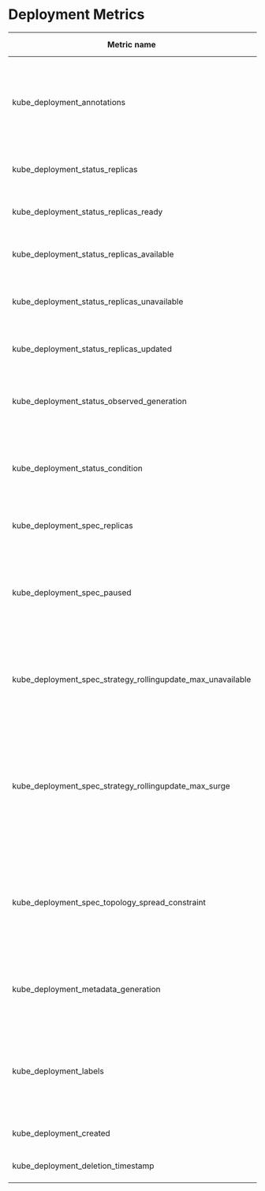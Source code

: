 # Deployment Metrics

| Metric name                                                 | Metric type | Description                                                                                                                             | Labels/tags                                                                                                                                                                 | Status       |
| ----------------------------------------------------------- | ----------- | --------------------------------------------------------------------------------------------------------------------------------------- | --------------------------------------------------------------------------------------------------------------------------------------------------------------------------- | ------------ |
| kube_deployment_annotations                                 | Gauge       | Kubernetes annotations converted to Prometheus labels controlled via [--metric-annotations-allowlist](../../developer/cli-arguments.md) | `deployment`=&lt;deployment-name&gt; <br> `namespace`=&lt;deployment-namespace&gt; <br> `annotation_DEPLOYMENT_ANNOTATION`=&lt;DEPLOYMENT_ANNOTATION&gt;                    | EXPERIMENTAL |
| kube_deployment_status_replicas                             | Gauge       | The number of replicas per deployment.                                                                                                 | `deployment`=&lt;deployment-name&gt; <br> `namespace`=&lt;deployment-namespace&gt;                                                                                          | STABLE       |
| kube_deployment_status_replicas_ready                       | Gauge       | The number of ready replicas per deployment.                                                                                           | `deployment`=&lt;deployment-name&gt; <br> `namespace`=&lt;deployment-namespace&gt;                                                                                          | STABLE       |
| kube_deployment_status_replicas_available                   | Gauge       | The number of available replicas per deployment.                                                                                       | `deployment`=&lt;deployment-name&gt; <br> `namespace`=&lt;deployment-namespace&gt;                                                                                          | STABLE       |
| kube_deployment_status_replicas_unavailable                 | Gauge       | The number of unavailable replicas per deployment.                                                                                     | `deployment`=&lt;deployment-name&gt; <br> `namespace`=&lt;deployment-namespace&gt;                                                                                          | STABLE       |
| kube_deployment_status_replicas_updated                     | Gauge       | The number of updated replicas per deployment.                                                                                         | `deployment`=&lt;deployment-name&gt; <br> `namespace`=&lt;deployment-namespace&gt;                                                                                          | STABLE       |
| kube_deployment_status_observed_generation                  | Gauge       | The generation observed by the deployment controller.                                                                                  | `deployment`=&lt;deployment-name&gt; <br> `namespace`=&lt;deployment-namespace&gt;                                                                                          | STABLE       |
| kube_deployment_status_condition                            | Gauge       | The current status conditions of a deployment.                                                                                         | `deployment`=&lt;deployment-name&gt; <br> `namespace`=&lt;deployment-namespace&gt; <br> `reason`=&lt;deployment-transition-reason&gt; <br> `condition`=&lt;deployment-condition&gt; <br> `status`=&lt;true\|false\|unknown&gt; | STABLE       |
| kube_deployment_spec_replicas                               | Gauge       | Number of desired pods for a deployment.                                                                                               | `deployment`=&lt;deployment-name&gt; <br> `namespace`=&lt;deployment-namespace&gt;                                                                                          | STABLE       |
| kube_deployment_spec_paused                                 | Gauge       | Whether the deployment is paused and will not be processed by the deployment controller.                                               | `deployment`=&lt;deployment-name&gt; <br> `namespace`=&lt;deployment-namespace&gt;                                                                                          | STABLE       |
| kube_deployment_spec_strategy_rollingupdate_max_unavailable | Gauge       | Maximum number of unavailable replicas during a rolling update of a deployment.                                                        | `deployment`=&lt;deployment-name&gt; <br> `namespace`=&lt;deployment-namespace&gt;                                                                                          | STABLE       |
| kube_deployment_spec_strategy_rollingupdate_max_surge       | Gauge       | Maximum number of replicas that can be scheduled above the desired number of replicas during a rolling update of a deployment.        | `deployment`=&lt;deployment-name&gt; <br> `namespace`=&lt;deployment-namespace&gt;                                                                                          | STABLE       |
| kube_deployment_spec_topology_spread_constraint             | Gauge       | Explicit details of each topology spread constraint in the deployment's pod template                                                   | `deployment`=&lt;deployment-name&gt; <br> `namespace`=&lt;deployment-namespace&gt; <br> `topology_key`=&lt;topology-key&gt; <br> `max_skew`=&lt;max-skew-value&gt; <br> `when_unsatisfiable`=&lt;DoNotSchedule\|ScheduleAnyway&gt; <br> `min_domains`=&lt;min-domains-value&gt; <br> `label_selector`=&lt;label-selector-string&gt; | ALPHA        |
| kube_deployment_metadata_generation                         | Gauge       | Sequence number representing a specific generation of the desired state.                                                               | `deployment`=&lt;deployment-name&gt; <br> `namespace`=&lt;deployment-namespace&gt;                                                                                          | STABLE       |
| kube_deployment_labels                                      | Gauge       | Kubernetes labels converted to Prometheus labels controlled via [--metric-labels-allowlist](../../developer/cli-arguments.md)           | `deployment`=&lt;deployment-name&gt; <br> `namespace`=&lt;deployment-namespace&gt; <br> `label_DEPLOYMENT_LABEL`=&lt;DEPLOYMENT_LABEL&gt;                                   | STABLE       |
| kube_deployment_created                                     | Gauge       | Unix creation timestamp                                                                                                                 | `deployment`=&lt;deployment-name&gt; <br> `namespace`=&lt;deployment-namespace&gt;                                                                                          | STABLE       |
| kube_deployment_deletion_timestamp                          | Gauge       | Unix deletion timestamp                                                                                                                 | `deployment`=&lt;deployment-name&gt; <br> `namespace`=&lt;deployment-namespace&gt;                                                                                          | EXPIREMENTAL |
